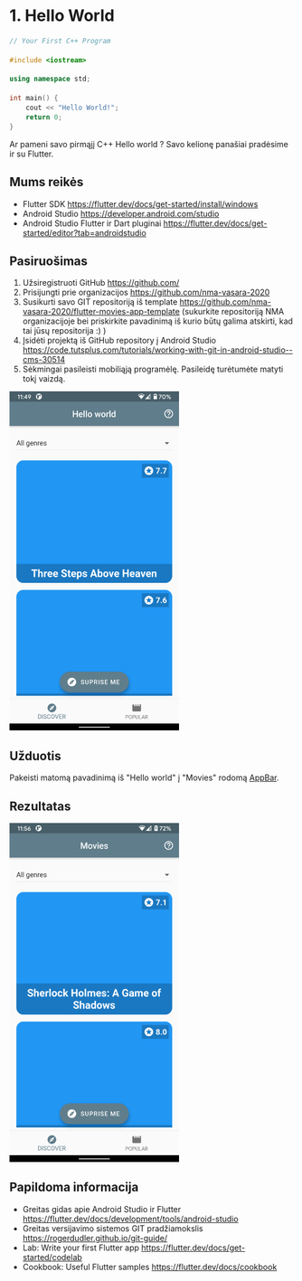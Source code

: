 # 1. Hello World

```c++
// Your First C++ Program

#include <iostream>

using namespace std;

int main() {
    cout << "Hello World!";
    return 0;
}
```

Ar pameni savo pirmąjį C++ Hello world ? Savo kelionę panašiai pradėsime ir su Flutter.

## Mums reikės

- Flutter SDK https://flutter.dev/docs/get-started/install/windows
- Android Studio https://developer.android.com/studio
- Android Studio Flutter ir Dart pluginai https://flutter.dev/docs/get-started/editor?tab=androidstudio

## Pasiruošimas

1. Užsiregistruoti GitHub https://github.com/
2. Prisijungti prie organizacijos https://github.com/nma-vasara-2020
3. Susikurti savo GIT repositoriją iš template https://github.com/nma-vasara-2020/flutter-movies-app-template (sukurkite
   repositoriją NMA organizacijoje bei priskirkite pavadinimą iš kurio būtų galima atskirti, kad tai jūsų
   repositorija :) )
4. Įsidėti projektą iš GitHub repository į Android Studio https://code.tutsplus.com/tutorials/working-with-git-in-android-studio--cms-30514
5. Sėkmingai pasileisti mobiliąją programėlę. Pasileidę turėtumėte matyti tokį vaizdą.

<img src="https://raw.githubusercontent.com/nma-vasara-2020/uzduotys/master/uzduotys/screenshots/1-application-just-started.png" width="300">

## Užduotis

Pakeisti matomą pavadinimą iš "Hello world" į "Movies" rodomą [AppBar](https://api.flutter.dev/flutter/material/AppBar-class.html).

## Rezultatas

<img src="https://raw.githubusercontent.com/nma-vasara-2020/uzduotys/master/uzduotys/screenshots/1-hello-world-completed.png" width="300">

## Papildoma informacija

- Greitas gidas apie Android Studio ir Flutter https://flutter.dev/docs/development/tools/android-studio
- Greitas versijavimo sistemos GIT pradžiamokslis https://rogerdudler.github.io/git-guide/
- Lab: Write your first Flutter app https://flutter.dev/docs/get-started/codelab
- Cookbook: Useful Flutter samples https://flutter.dev/docs/cookbook

